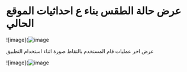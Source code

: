 # عرض حالة الطقس بناء ع احداثيات الموقع الحالي

![image](![image](https://github.com/user-attachments/assets/6cb5a011-c061-4646-8958-e1a2c39dca57)

عرض اخر عمليات قام المستخدم بالتقاط صورة اثناء استخدام التطبيق

![image](![image](https://github.com/user-attachments/assets/6cb5a011-c061-4646-8958-e1a2c39dca57)

